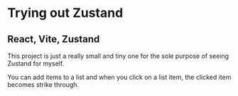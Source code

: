 # Trying out Zustand
## React, Vite, Zustand

This project is just a really small and tiny one for the sole purpose of seeing Zustand for myself.

You can add items to a list and when you click on a list item, the clicked item becomes strike through.
